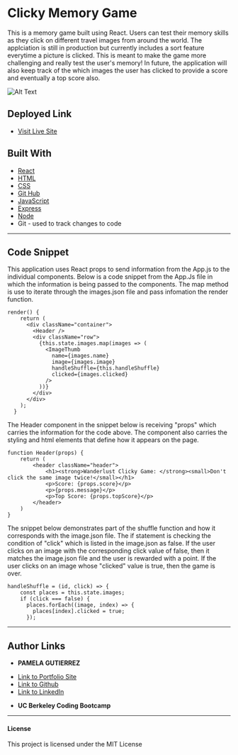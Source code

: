 # Clicky Memory Game

This is a memory game built using React. Users can test their memory skills as they click on different travel images from around the world. The applciation is still in production but currently includes a sort feature everytime a picture is clicked. This is meant to make the game more challenging and really test the user's memory! In future, the application will also keep track of the which images the user has clicked to provide a score and eventually a top score also. 

![Alt Text](clicky-game-screenshot.png)


## Deployed Link
* [Visit Live Site](https://pamela-gutierrez.github.io/clicky-memory-game/)

## Built With
* [React](https://reactjs.org/)
* [HTML](https://developer.mozihlla.org/en-US/docs/Web/HTML)
* [CSS](https://developer.mozilla.org/en-US/docs/Web/CSS)
* [Git Hub](https://github.com/)
* [JavaScript](https://www.javascript.com/)
* [Express](https://expressjs.com/)
* [Node](https://nodejs.org/en/)
*  Git - used to track changes to code
______________________________________________________________________________
  
## Code Snippet
This application uses React props to send information from the App.js to the individual components. Below is a code snippet from the App.Js file in which the information is being passed to the components. The map method is use to iterate through the images.json file and pass infomation  the render function. 

```
render() {
    return (
      <div className="container">
        <Header />
        <div className="row">
          {this.state.images.map(images => (
            <ImageThumb
              name={images.name}
              image={images.image}
              handleShuffle={this.handleShuffle}
              clicked={images.clicked}
            />
          ))}
        </div>
      </div>
    );
  }
```
The Header component in the snippet below is receiving "props" which carries the information for the code above. The component also carries the styling and html elements that define how it appears on the page.

```
function Header(props) {
    return (
        <header className="header">
            <h1><strong>Wanderlust Clicky Game: </strong><small>Don't click the same image twice!</small></h1>
            <p>Score: {props.score}</p>
            <p>{props.message}</p>
            <p>Top Score: {props.topScore}</p>
        </header>
    )
}
```


The snippet below demonstrates part of the shuffle function and how it corresponds with the image.json file. The if statement is checking the condition of "click" which is listed in the image.json as false. If the user clicks on an image with the corresponding click value of false, then it matches the image.json file and the user is rewarded with a point. If the user clicks on an image whose "clicked" value is true, then the game is over. 

```
handleShuffle = (id, click) => {
    const places = this.state.images;
    if (click === false) {
      places.forEach((image, index) => {
        places[index].clicked = true;
      });
```
______________________________________________________________________________

## Author Links

* **PAMELA GUTIERREZ**
- [Link to Portfolio Site](https://pamela-gutierrez.github.io/updated-portfolio/)
- [Link to Github](https://github.com/pamela-gutierrez) 
- [Link to LinkedIn](www.linkedin.com/in/pamela-gutierrez)

* **UC Berkeley Coding Bootcamp**
  
______________________________________________________________________________

#### **License**

This project is licensed under the MIT License


   